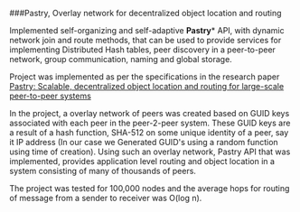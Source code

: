###Pastry, Overlay network for decentralized object location and routing

Implemented self-organizing and self-adaptive **Pastry*** API, with dynamic network join and route methods, that can be used to provide services for implementing Distributed Hash tables, peer discovery in a peer-to-peer network, group communication, naming and global storage.

Project was implemented as per the specifications in the research paper [Pastry: Scalable, decentralized object location and routing for large-scale peer-to-peer systems](http://research.microsoft.com/en-us/um/people/antr/PAST/pastry.pdf)

In the project, a overlay network of peers was created based on GUID keys associated with each peer in the peer-2-peer system. These GUID keys are a result of a hash function, SHA-512 on some unique identity of a peer, say it IP address (In our case we Generated GUID's using a random function using time of creation). Using such an overlay network, Pastry API that was implemented, provides application level routing and object location in a system consisting of many of thousands of peers.

The project was tested for 100,000 nodes and the average hops for routing of message from a sender to receiver was O(log n).
